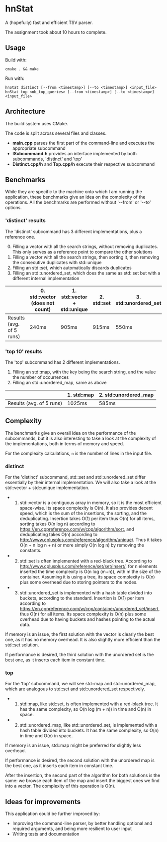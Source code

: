 # hnStat

A (hopefully) fast and efficient TSV parser.

The assignment took about 10 hours to complete.

## Usage

Build with:
```
cmake . && make
```

Run with:
```
hnStat distinct [--from <timestamp>] [--to <timestamp>] <input_file>
hnStat top <nb_top_queries> [--from <timestamp>] [--to <timestamp>] <input_file>
```

## Architecture

The build system uses CMake.

The code is split across several files and classes.

- **main.cpp** parses the first part of the command-line and executes the appropriate subcommand
- **ISubcommand.h** provides an interface implemented by both subcommands, 'distinct' and 'top'
- **Distinct.cpp/h** and **Top.cpp/h**  execute their respective subcommand

## Benchmarks

While they are specific to the machine onto which I am running the application, these benchmarks give an idea on the complexity of the operations.
All the benchmarks are performed without '--from' or '--to' options.

### 'distinct' results

The 'distinct' subcommand has 3 different implementations, plus a reference one.

0. Filling a vector with all the search strings, without removing duplicates. This only serves as a reference point to compare the other solutions
1. Filling a vector with all the search strings, then sorting it, then removing the consecutive duplicates with std::unique
2. Filling an std::set, which automatically discards duplicates
3. Filling an std::unordered_set, which does the same as std::set but with a different internal implementation

|         | 0. std::vector (does not count) | 1. std::vector + std::unique | 2. std::set | 3. std::unordered_set |
| --- | --- | --- | --- | --- |
| Results (avg. of 5 runs) | 240ms | 905ms | 915ms | 550ms |

### 'top 10' results

The 'top' subcommand has 2 different implementations.

1. Filling an std::map, with the key being the search string, and the value the number of occurrences
2. Filling an std::unordered_map, same as above

|         | 1. std::map | 2. std::unordered_map
| --- | --- | --- |
| Results (avg. of 5 runs) | 1025ms | 585ms |

## Complexity

The benchmarks give an overall idea on the performance of the subcommands, but it is also interesting to take a look at the complexity of the implementations, both in terms of memory and speed.

For the complexity calculations, `n` is the number of lines in the input file.

### distinct

For the 'distinct' subcommand, std::set and std::unordered_set differ essentially by their internal implementation. We will also take a look at the std::vector + std::unique implementation.

- 1. std::vector is a contiguous array in memory, so it is the most efficient space-wise. Its space complexity is O(n). It also provides decent speed, which is the sum of the insertions, the sorting, and the deduplicating. Insertion takes O(1) per item thus O(n) for all items, sorting takes O(n log n) according to https://en.cppreference.com/w/cpp/algorithm/sort, and deduplicating takes O(n) according to http://www.cplusplus.com/reference/algorithm/unique/. Thus it takes O(n + n log n + n) or more simply O(n log n) by removing the constants.
- 2. std::set is often implemented with a red-black tree. According to http://www.cplusplus.com/reference/set/set/insert/, for n elements inserted the time complexity is O(n log (m+n)), with m the size of the container. Assuming it is using a tree, its space complexity is O(n) plus some overhead due to storing pointers to the nodes.
- 3. std::unordered_set is implemented with a hash table divided into buckets, according to the standard. Insertion is O(1) per item according to https://en.cppreference.com/w/cpp/container/unordered_set/insert, thus O(n) for all items. Its space complexity is O(n) plus some overhead due to having buckets and hashes pointing to the actual data.

If memory is an issue, the first solution with the vector is clearly the best one, as it has no memory overhead. It is also slightly more efficient than the std::set solution.

If performance is desired, the third solution with the unordered set is the best one, as it inserts each item in constant time.

### top

For the 'top' subcommand, we will see std::map and std::unordered_map, which are analogous to std::set and std::unordered_set respectively.

- 1. std::map, like std::set, is often implemented with a red-black tree. It has the same complexity, so O(n log (m + n)) in time and O(n) in space.
- 2. std::unordered_map, like std::unordered_set, is implemented with a hash table divided into buckets. It has the same complexity, so O(n) in time and O(n) in space.

If memory is an issue, std::map might be preferred for slightly less overhead.

If performance is desired, the second solution with the unordered map is the best one, as it inserts each item in constant time.

After the insertion, the second part of the algorithm for both solutions is the same: we browse each item of the map and insert the biggest ones we find into a vector. The complexity of this operation is O(n).

## Ideas for improvements

This application could be further improved by:

- Improving the command-line parser, by better handling optional and required arguments, and being more resilient to user input
- Writing tests and documentation
